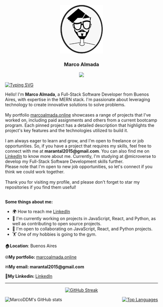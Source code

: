 <a name="readme-top"></a>

<div align="center">
  <img src="soyMarco.png" alt="logo" width="140"  height="auto" />
  <br/>
  <h3><b>Marco Almada</b></h3>
  <a href="https://www.github.com/MarcoDDM" target="_blank" rel="noreferrer"><img
src="https://img.shields.io/github/followers/MarcoDDM?logo=github&style=for-the-badge&color=0891b2&labelColor=1c1917" /></a>
</div>

[![Typing SVG](https://readme-typing-svg.herokuapp.com?font=sans+Latin&size=15&duration=6000&pause=1000&width=435&lines=%22The+obstacle+is+the+way.%22;+%22You+have+power+over+your+mind+-+not+outside+events.+Realize+this%2C+and+you+will+find+strength.%22;+%22The+happiness+of+your+life+depends+upon+the+quality+of+your+thoughts.%22)](https://git.io/typing-svg)


<div>Hello! I'm <b>Marco Almada</b>, a Full-Stack Software Developer from Buenos Aires, with expertise in the MERN stack. I'm passionate about leveraging technology to create innovative solutions to solve problems.</div><br>
<div>My portfolio <a href="http://www.marcoalmada.online">marcoalmada.online</a> showcases a range of projects that I've worked on, including paid assignments and others from a current bootcamp program. Each pinned project has a detailed description that highlights the project's key features and the technologies utilized to build it.</div><br>
I am always eager to learn and grow, and I'm open to freelance or job opportunities. So, if you have a project that requires my skills, feel free to connect with me at <b>marantal2015@gmail.com</b>. You can also find me on <a href="https://www.linkedin.com/in/marcoalmadaar">LinkedIn</a> to know more about me. Currently, I'm studying at @microverse to develop my Full-Stack Software Development skills further.</div><br>

<div>Please note that I'm open to new job opportunities, so let's connect if you think we could work together.</div><br>
<div>Thank you for visiting my profile, and please don't forget to star my repositories if you find them useful!</div><br>

<b>Some things about me:</b>
* 🌍 How to reach me [LinkedIn](https://www.linkedin.com/in/marcoalmadaar/)
* 🧠 I'm currently working on projects in JavaScript, React, and Python, as well as contributing to open source projects.
* 🤝 I'm open to collaborating on JavaScript, React, and Python projects.
* 🏋️ One of my hobbies is going to the gym.



<p>🏠<b>Location</b>: Buenos Aires</p>
<p>🌐<b>My portfolio: </b><a href="http://www.marcoalmada.online">marcoalmada.online</a></p>
<p>✉<b>My email: </b><b>marantal2015@gmail.com</b></p>
<p>💬<b>My Linkedin: </b><a href="https://www.linkedin.com/in/marcoalmadaar">LinkedIn</a></p>

<hr>
<p align="center">
  <a href="https://git.io/streak-stats">
    <img src="https://streak-stats.demolab.com?user=MarcoDDM&date_format=M%20j%5B%2C%20Y%5D" alt="GitHub Streak">
  </a>
</p>

<div style="display:flex; justify-content:space-between">
  <img src="https://github-readme-stats.vercel.app/api?username=MarcoDDM&show_icons=true&theme=transparent" alt="MarcoDDM's GitHub stats" title="MarcoDDM's GitHub stats" width="45%">
  <a href="https://github.com/MarcoDDM">
    <img src="https://github-readme-stats.vercel.app/api/top-langs/?username=MarcoDDM&langs_count=10&title_color=0891b2&text_color=000000&icon_color=0891b2&bg_color=00000000&hide_border=true&locale=en&custom_title=Top%20%Languages&hide=html" alt="Top Languages" width="45%">
  </a>
</div>



